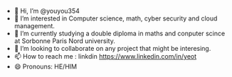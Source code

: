 - 👋 Hi, I’m @youyou354
- 👀 I’m interested in Computer science, math, cyber security and cloud management.
- 🌱 I’m currently studying a double diploma in maths and conputer scince at Sorbonne Paris Nord university.
- 💞️ I’m looking to collaborate on any project that might be interesing.
- 📫 How to reach me : linkdin https://www.linkedin.com/in/yeot
- 😄 Pronouns: HE/HIM 
